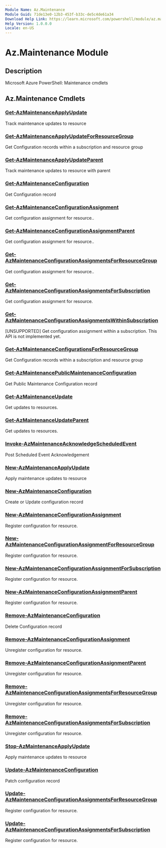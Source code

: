 ```yaml
---
Module Name: Az.Maintenance
Module Guid: 71de13e0-12b3-453f-b33c-de5c4de61a34
Download Help Link: https://learn.microsoft.com/powershell/module/az.maintenance
Help Version: 1.0.0.0
Locale: en-US
---
```


# Az.Maintenance Module
## Description
Microsoft Azure PowerShell: Maintenance cmdlets

## Az.Maintenance Cmdlets
### [Get-AzMaintenanceApplyUpdate](Get-AzMaintenanceApplyUpdate.md)
Track maintenance updates to resource

### [Get-AzMaintenanceApplyUpdateForResourceGroup](Get-AzMaintenanceApplyUpdateForResourceGroup.md)
Get Configuration records within a subscription and resource group

### [Get-AzMaintenanceApplyUpdateParent](Get-AzMaintenanceApplyUpdateParent.md)
Track maintenance updates to resource with parent

### [Get-AzMaintenanceConfiguration](Get-AzMaintenanceConfiguration.md)
Get Configuration record

### [Get-AzMaintenanceConfigurationAssignment](Get-AzMaintenanceConfigurationAssignment.md)
Get configuration assignment for resource..

### [Get-AzMaintenanceConfigurationAssignmentParent](Get-AzMaintenanceConfigurationAssignmentParent.md)
Get configuration assignment for resource..

### [Get-AzMaintenanceConfigurationAssignmentsForResourceGroup](Get-AzMaintenanceConfigurationAssignmentsForResourceGroup.md)
Get configuration assignment for resource..

### [Get-AzMaintenanceConfigurationAssignmentsForSubscription](Get-AzMaintenanceConfigurationAssignmentsForSubscription.md)
Get configuration assignment for resource.

### [Get-AzMaintenanceConfigurationAssignmentsWithinSubscription](Get-AzMaintenanceConfigurationAssignmentsWithinSubscription.md)
[UNSUPPORTED] Get configuration assignment within a subscription.
This API is not implemented yet.

### [Get-AzMaintenanceConfigurationsForResourceGroup](Get-AzMaintenanceConfigurationsForResourceGroup.md)
Get Configuration records within a subscription and resource group

### [Get-AzMaintenancePublicMaintenanceConfiguration](Get-AzMaintenancePublicMaintenanceConfiguration.md)
Get Public Maintenance Configuration record

### [Get-AzMaintenanceUpdate](Get-AzMaintenanceUpdate.md)
Get updates to resources.

### [Get-AzMaintenanceUpdateParent](Get-AzMaintenanceUpdateParent.md)
Get updates to resources.

### [Invoke-AzMaintenanceAcknowledgeScheduledEvent](Invoke-AzMaintenanceAcknowledgeScheduledEvent.md)
Post Scheduled Event Acknowledgement

### [New-AzMaintenanceApplyUpdate](New-AzMaintenanceApplyUpdate.md)
Apply maintenance updates to resource

### [New-AzMaintenanceConfiguration](New-AzMaintenanceConfiguration.md)
Create or Update configuration record

### [New-AzMaintenanceConfigurationAssignment](New-AzMaintenanceConfigurationAssignment.md)
Register configuration for resource.

### [New-AzMaintenanceConfigurationAssignmentForResourceGroup](New-AzMaintenanceConfigurationAssignmentForResourceGroup.md)
Register configuration for resource.

### [New-AzMaintenanceConfigurationAssignmentForSubscription](New-AzMaintenanceConfigurationAssignmentForSubscription.md)
Register configuration for resource.

### [New-AzMaintenanceConfigurationAssignmentParent](New-AzMaintenanceConfigurationAssignmentParent.md)
Register configuration for resource.

### [Remove-AzMaintenanceConfiguration](Remove-AzMaintenanceConfiguration.md)
Delete Configuration record

### [Remove-AzMaintenanceConfigurationAssignment](Remove-AzMaintenanceConfigurationAssignment.md)
Unregister configuration for resource.

### [Remove-AzMaintenanceConfigurationAssignmentParent](Remove-AzMaintenanceConfigurationAssignmentParent.md)
Unregister configuration for resource.

### [Remove-AzMaintenanceConfigurationAssignmentsForResourceGroup](Remove-AzMaintenanceConfigurationAssignmentsForResourceGroup.md)
Unregister configuration for resource.

### [Remove-AzMaintenanceConfigurationAssignmentsForSubscription](Remove-AzMaintenanceConfigurationAssignmentsForSubscription.md)
Unregister configuration for resource.

### [Stop-AzMaintenanceApplyUpdate](Stop-AzMaintenanceApplyUpdate.md)
Apply maintenance updates to resource

### [Update-AzMaintenanceConfiguration](Update-AzMaintenanceConfiguration.md)
Patch configuration record

### [Update-AzMaintenanceConfigurationAssignmentsForResourceGroup](Update-AzMaintenanceConfigurationAssignmentsForResourceGroup.md)
Register configuration for resource.

### [Update-AzMaintenanceConfigurationAssignmentsForSubscription](Update-AzMaintenanceConfigurationAssignmentsForSubscription.md)
Register configuration for resource.

